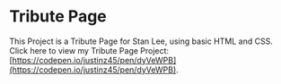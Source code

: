 # Tribute Page

This Project is a Tribute Page for Stan Lee, using basic HTML and CSS.
Click here to view my Tribute Page Project: [https://codepen.io/justinz45/pen/dyVeWPB](https://codepen.io/justinz45/pen/dyVeWPB).


